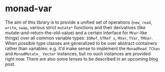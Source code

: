 # monad-var

The aim of this library is to provide a unified set of operations (`new`, `read`, `write`, `swap`, various strict `mutate*` functions and their derivatives (like mutate-and-return-the-old-value) and a certain interface for `MVar`-like things) over all common variable types: `IORef`, `STRef s`, `MVar`, `TVar`, `TMVar`.
When possible type classes are generalized to be over abstract containers rather than variables: e.g. it'd make sense to implement the `MonadRead TChan` and `MonadMutate_ Vector` instances, but no such instances are provided right now.
There are also some lenses to be described in an upcoming blog post.


